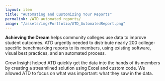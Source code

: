 ```yaml
---
layout: item
title: "Automating and Customizing Your Reports"
permalink: /ATD_automated_reports/
image: "/assets/img/Portfolio/ATD_AutomatedReport.png"
---
```

**Achieving the Dream** helps community colleges use data to improve student outcomes. ATD urgently needed to distribute nearly 200 college-specific benchmarking reports to its members, using existing software, visual best practices, and an automated process.

Crow Insight helped ATD quickly get the data into the hands of its members by creating a streamlined solution using Excel and custom code. We allowed ATD to focus on what was important: what they saw in the data.